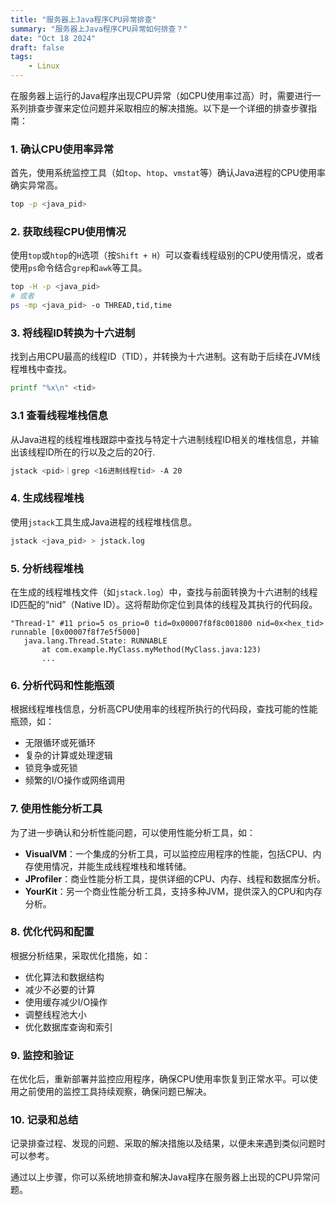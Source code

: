 ```yaml
---
title: "服务器上Java程序CPU异常排查"
summary: "服务器上Java程序CPU异常如何排查？"
date: "Oct 18 2024"
draft: false
tags:
    - Linux
---
```

在服务器上运行的Java程序出现CPU异常（如CPU使用率过高）时，需要进行一系列排查步骤来定位问题并采取相应的解决措施。以下是一个详细的排查步骤指南：

### 1. 确认CPU使用率异常

首先，使用系统监控工具（如`top`、`htop`、`vmstat`等）确认Java进程的CPU使用率确实异常高。

```bash
top -p <java_pid>
```

### 2. 获取线程CPU使用情况

使用`top`或`htop`的`H`选项（按`Shift + H`）可以查看线程级别的CPU使用情况，或者使用`ps`命令结合`grep`和`awk`等工具。

```bash
top -H -p <java_pid>
# 或者
ps -mp <java_pid> -o THREAD,tid,time
```

### 3. 将线程ID转换为十六进制

找到占用CPU最高的线程ID（TID），并转换为十六进制。这有助于后续在JVM线程堆栈中查找。

```bash
printf "%x\n" <tid>
```


### 3.1 查看线程堆栈信息

从Java进程的线程堆栈跟踪中查找与特定十六进制线程ID相关的堆栈信息，并输出该线程ID所在的行以及之后的20行.

```bash
jstack <pid>｜grep <16进制线程tid> -A 20
```

### 4. 生成线程堆栈

使用`jstack`工具生成Java进程的线程堆栈信息。

```bash
jstack <java_pid> > jstack.log
```

### 5. 分析线程堆栈

在生成的线程堆栈文件（如`jstack.log`）中，查找与前面转换为十六进制的线程ID匹配的“nid”（Native ID）。这将帮助你定位到具体的线程及其执行的代码段。

```plaintext
"Thread-1" #11 prio=5 os_prio=0 tid=0x00007f8f8c001800 nid=0x<hex_tid> runnable [0x00007f8f7e5f5000]
   java.lang.Thread.State: RUNNABLE
       at com.example.MyClass.myMethod(MyClass.java:123)
       ...
```

### 6. 分析代码和性能瓶颈

根据线程堆栈信息，分析高CPU使用率的线程所执行的代码段，查找可能的性能瓶颈，如：

- 无限循环或死循环
- 复杂的计算或处理逻辑
- 锁竞争或死锁
- 频繁的I/O操作或网络调用

### 7. 使用性能分析工具

为了进一步确认和分析性能问题，可以使用性能分析工具，如：

- **VisualVM**：一个集成的分析工具，可以监控应用程序的性能，包括CPU、内存使用情况，并能生成线程堆栈和堆转储。
- **JProfiler**：商业性能分析工具，提供详细的CPU、内存、线程和数据库分析。
- **YourKit**：另一个商业性能分析工具，支持多种JVM，提供深入的CPU和内存分析。

### 8. 优化代码和配置

根据分析结果，采取优化措施，如：

- 优化算法和数据结构
- 减少不必要的计算
- 使用缓存减少I/O操作
- 调整线程池大小
- 优化数据库查询和索引

### 9. 监控和验证

在优化后，重新部署并监控应用程序，确保CPU使用率恢复到正常水平。可以使用之前使用的监控工具持续观察，确保问题已解决。

### 10. 记录和总结

记录排查过程、发现的问题、采取的解决措施以及结果，以便未来遇到类似问题时可以参考。

通过以上步骤，你可以系统地排查和解决Java程序在服务器上出现的CPU异常问题。
